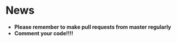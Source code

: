# News  
- **Please remember to make pull requests from master regularly**
- **Comment your code!!!!**
